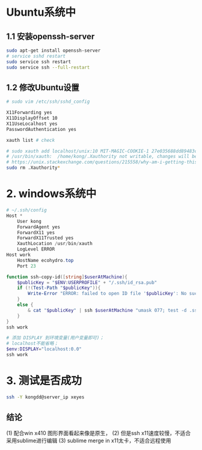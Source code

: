# Ubuntu系统中

## 1.1 安装openssh-server
```bash
sudo apt-get install openssh-server
# service sshd restart
sudo service ssh restart
sudo service ssh --full-restart
```

## 1.2 修改Ubuntu设置
```bash
# sudo vim /etc/ssh/sshd_config

X11Forwarding yes
X11DisplayOffset 10
X11UseLocalhost yes
PasswordAuthentication yes

xauth list # check 

# sudo xauth add localhost/unix:10 MIT-MAGIC-COOKIE-1 27e035688dd89483c6fe48b2470172f5
# /usr/bin/xauth:  /home/kong/.Xauthority not writable, changes will be ignored
# https://unix.stackexchange.com/questions/215558/why-am-i-getting-this-message-from-xauth-timeout-in-locking-authority-file-ho
sudo rm .Xauthority*
```

# 2. windows系统中

```powershell
# ~/.ssh/config
Host *
    User kong
    ForwardAgent yes
    ForwardX11 yes
    ForwardX11Trusted yes
    XauthLocation /usr/bin/xauth
    LogLevel ERROR
Host work
    HostName ecohydro.top
    Port 23
```

```powershell
function ssh-copy-id([string]$userAtMachine){   
    $publicKey = "$ENV:USERPROFILE" + "/.ssh/id_rsa.pub"
    if (!(Test-Path "$publicKey")){
        Write-Error "ERROR: failed to open ID file '$publicKey': No such file"            
    }
    else {
        & cat "$publicKey" | ssh $userAtMachine "umask 077; test -d .ssh || mkdir .ssh ; cat >> .ssh/authorized_keys || exit 1"      
    }
}
ssh work
```

```powershell
# 添加 DISPLAY 到环境变量(用户变量即可)；
# localhost不能省略；
$env:DISPLAY="localhost:0.0"
ssh work
```

# 3. 测试是否成功
```bash
ssh -Y kongdd@server_ip xeyes
```

## 结论
(1) 配合win x410 图形界面看起来像是原生，
(2) 但是ssh x11速度较慢，不适合采用sublime进行编辑
(3) sublime merge in x11太卡，不适合远程使用
